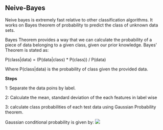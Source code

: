 ## Neive-Bayes
Neive bayes is extremely fast relative to other classification algorithms. It works on Bayes theorem of probability to predict the class of unknown data sets.

Bayes Theorem provides a way that we can calculate the probability of a piece of data belonging to a given class, given our prior knowledge. Bayes’ Theorem is stated as:

P(class|data) = (P(data|class) * P(class)) / P(data)

Where P(class|data) is the probability of class given the provided data.

**Steps**

1: Separate the data poins by label.

2: Calculate the mean, standard deviation of the each features in label wise

3: calculate class probabilities of each test data using Gaussian Probability theorem.

Gaussian conditional probability is given by:
![](https://miro.medium.com/max/1576/1*0If5Mey7FnW_RktMM5BkaQ.png)
